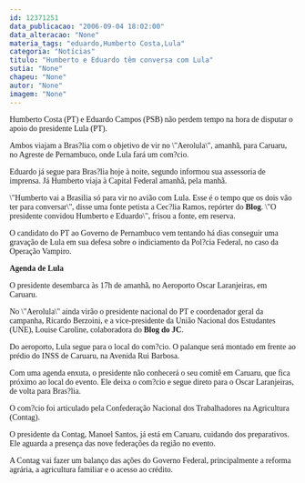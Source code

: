 ```yaml
---
id: 12371251
data_publicacao: "2006-09-04 18:02:00"
data_alteracao: "None"
materia_tags: "eduardo,Humberto Costa,Lula"
categoria: "Notícias"
titulo: "Humberto e Eduardo têm conversa com Lula"
sutia: "None"
chapeu: "None"
autor: "None"
imagem: "None"
---
```

<p><P><FONT face=Verdana>Humberto Costa (PT) e Eduardo Campos (PSB) não perdem tempo na hora de disputar o apoio do presidente Lula (PT). </FONT></P></p>
<p><P><FONT face=Verdana>Ambos viajam a Bras?lia com o objetivo de vir no \"Aerolula\", amanhã, para Caruaru, no Agreste de Pernambuco, onde Lula fará um com?cio.</FONT></P></p>
<p><P><FONT face=Verdana>Eduardo já segue para Bras?lia hoje à noite, segundo informou sua assessoria de imprensa. Já Humberto viaja à Capital Federal amanhã, pela manhã.</FONT></P></p>
<p><P><FONT face=Verdana>\"Humberto vai a Brasilia só para vir no avião com Lula. Esse é o tempo que os dois vão ter para conversar\", disse uma fonte petista a Cec?lia Ramos, repórter do <B>Blog</B>. \"O presidente convidou Humberto e Eduardo\", frisou a fonte, em reserva.</FONT></P></p>
<p><P><FONT face=Verdana>O candidato do PT ao Governo de Pernambuco vem tentando há dias conseguir uma gravação de Lula em sua defesa&nbsp;sobre o indiciamento da Pol?cia Federal, no caso da Operação Vampiro.</FONT></P><B></p>
<p><P><FONT face=Verdana>Agenda de Lula</FONT></P></B></p>
<p><P><FONT face=Verdana>O presidente desembarca às 17h de amanhã, no Aeroporto Oscar Laranjeiras, em Caruaru. </FONT></P></p>
<p><P><FONT face=Verdana>No \"Aerolula\" ainda virão o presidente nacional do PT e coordenador geral da campanha, Ricardo Berzoini, e a vice-presidente da União Nacional dos Estudantes (UNE), Louise Caroline, colaboradora do <B>Blog do JC</B>. </FONT></P></p>
<p><P><FONT face=Verdana>Do aeroporto, Lula segue para o local do com?cio. O palanque será montado em frente ao prédio do INSS de Caruaru, na Avenida Rui Barbosa. </FONT></P></p>
<p><P><FONT face=Verdana>Com uma agenda enxuta, o presidente não conhecerá o seu comitê em Caruaru, que fica próximo ao local do evento. Ele deixa o com?cio e segue direto para o Oscar Laranjeiras, de volta para Bras?lia. </FONT></P></p>
<p><P><FONT face=Verdana>O com?cio foi articulado pela Confederação Nacional dos Trabalhadores na Agricultura (Contag).</FONT></P></p>
<p><P><FONT face=Verdana>O presidente da Contag, Manoel Santos, já está em Caruaru, cuidando dos preparativos. Ele aguarda a presença das nove federações da região no evento.</FONT></P></p>
<p><P><FONT face=Verdana>A Contag vai fazer um balanço das ações do Governo Federal, principalmente a reforma agrária, a agricultura familiar e o acesso ao crédito. </FONT></P> </p>
